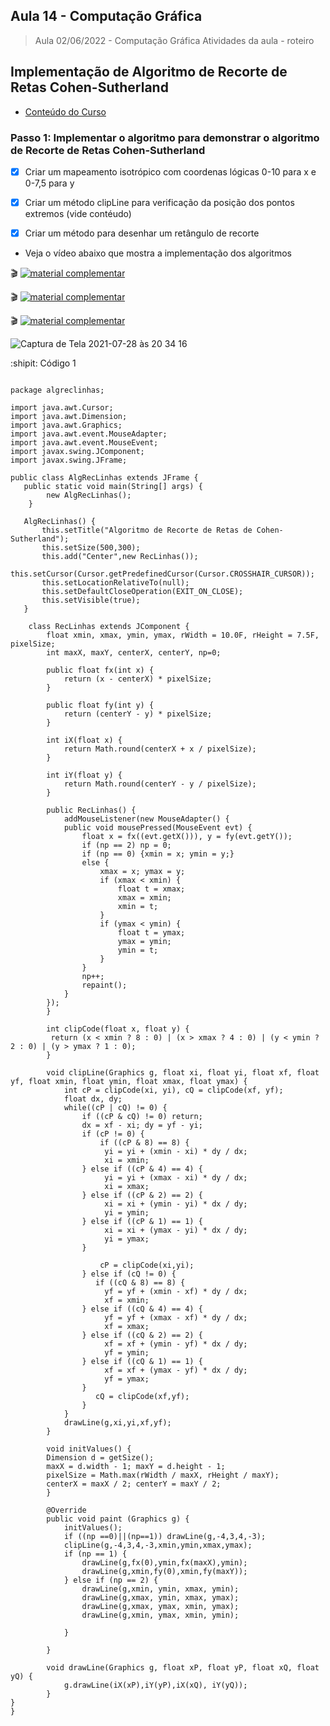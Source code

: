 ## Aula 14 - Computação Gráfica

> Aula 02/06/2022 - Computação Gráfica
> Atividades da aula - roteiro

## Implementação de Algoritmo de Recorte de Retas Cohen-Sutherland

- [Conteúdo do Curso](https://github.com/marcoswagner-commits/projetos_cg/blob/9975b088ca6fb64716755c43595c7281cf3b5d59/ApostilaCG2021_Modulo2.pdf)

### Passo 1: Implementar o algoritmo para demonstrar o algoritmo de Recorte de Retas Cohen-Sutherland
- [x] Criar um mapeamento isotrópico com coordenas lógicas 0-10 para x e 0-7,5 para y
- [x] Criar um método clipLine para verificação da posição dos pontos extremos (vide contéudo)
- [x] Criar um método para desenhar um retângulo de recorte


- Veja o vídeo abaixo que mostra a implementação dos algoritmos
 
🎬
[![material complementar](https://github.com/marcoswagner-commits/projetos_cg/blob/cc6e41c33250a44aa967125b80f7be78c95b68c3/Capa_Aula14-15.png)](https://www.youtube.com/watch?v=MS53QlPaB4s)

🎬
[![material complementar](https://github.com/marcoswagner-commits/projetos_cg/blob/cc6e41c33250a44aa967125b80f7be78c95b68c3/Capa_Aula14-15.png)](https://www.youtube.com/watch?v=b4JiTZZXq7o)

🎬
[![material complementar](https://github.com/marcoswagner-commits/projetos_cg/blob/cc6e41c33250a44aa967125b80f7be78c95b68c3/Capa_Aula14-15.png)](https://www.youtube.com/watch?v=Vq4ZB5E6tLk)


![Captura de Tela 2021-07-28 às 20 34 16](https://user-images.githubusercontent.com/81576640/127409489-519a7b81-0a6c-4641-ba74-aa42a534a9c2.png)


:shipit: Código 1
```

package algreclinhas;

import java.awt.Cursor;
import java.awt.Dimension;
import java.awt.Graphics;
import java.awt.event.MouseAdapter;
import java.awt.event.MouseEvent;
import javax.swing.JComponent;
import javax.swing.JFrame;

public class AlgRecLinhas extends JFrame {
   public static void main(String[] args) {
        new AlgRecLinhas();
    }
    
   AlgRecLinhas() {
       this.setTitle("Algoritmo de Recorte de Retas de Cohen-Sutherland");
       this.setSize(500,300);
       this.add("Center",new RecLinhas());
       this.setCursor(Cursor.getPredefinedCursor(Cursor.CROSSHAIR_CURSOR));
       this.setLocationRelativeTo(null);
       this.setDefaultCloseOperation(EXIT_ON_CLOSE);
       this.setVisible(true);
   }

    class RecLinhas extends JComponent {
        float xmin, xmax, ymin, ymax, rWidth = 10.0F, rHeight = 7.5F, pixelSize;
        int maxX, maxY, centerX, centerY, np=0;

        public float fx(int x) {
            return (x - centerX) * pixelSize;
        }
        
        public float fy(int y) {
            return (centerY - y) * pixelSize;
        }
        
        int iX(float x) {
            return Math.round(centerX + x / pixelSize);
        }
        
        int iY(float y) {
            return Math.round(centerY - y / pixelSize);
        }
        
        public RecLinhas() {
            addMouseListener(new MouseAdapter() {
            public void mousePressed(MouseEvent evt) {
                float x = fx((evt.getX())), y = fy(evt.getY());
                if (np == 2) np = 0;
                if (np == 0) {xmin = x; ymin = y;}
                else {
                    xmax = x; ymax = y;
                    if (xmax < xmin) {
                        float t = xmax;
                        xmax = xmin;
                        xmin = t;
                    }
                    if (ymax < ymin) {
                        float t = ymax;
                        ymax = ymin;
                        ymin = t;
                    }
                }
                np++;
                repaint();
            }
        });
        }
    
        int clipCode(float x, float y) {
         return (x < xmin ? 8 : 0) | (x > xmax ? 4 : 0) | (y < ymin ? 2 : 0) | (y > ymax ? 1 : 0);    
        }
        
        void clipLine(Graphics g, float xi, float yi, float xf, float yf, float xmin, float ymin, float xmax, float ymax) {
            int cP = clipCode(xi, yi), cQ = clipCode(xf, yf);
            float dx, dy;
            while((cP | cQ) != 0) {
                if ((cP & cQ) != 0) return;
                dx = xf - xi; dy = yf - yi;
                if (cP != 0) {
                    if ((cP & 8) == 8) {
                     yi = yi + (xmin - xi) * dy / dx;
                     xi = xmin;
                } else if ((cP & 4) == 4) {
                     yi = yi + (xmax - xi) * dy / dx;
                     xi = xmax;
                } else if ((cP & 2) == 2) {
                     xi = xi + (ymin - yi) * dx / dy;
                     yi = ymin;
                } else if ((cP & 1) == 1) {
                     xi = xi + (ymax - yi) * dx / dy;
                     yi = ymax;
                }
                    
                    cP = clipCode(xi,yi);
                } else if (cQ != 0) {
                   if ((cQ & 8) == 8) {
                     yf = yf + (xmin - xf) * dy / dx;
                     xf = xmin;
                } else if ((cQ & 4) == 4) {
                     yf = yf + (xmax - xf) * dy / dx;
                     xf = xmax;
                } else if ((cQ & 2) == 2) {
                     xf = xf + (ymin - yf) * dx / dy;
                     yf = ymin;
                } else if ((cQ & 1) == 1) {
                     xf = xf + (ymax - yf) * dx / dy;
                     yf = ymax;
                }
                   cQ = clipCode(xf,yf);
                }
            }
            drawLine(g,xi,yi,xf,yf);
        }
        
        void initValues() {
        Dimension d = getSize();
        maxX = d.width - 1; maxY = d.height - 1;
        pixelSize = Math.max(rWidth / maxX, rHeight / maxY);
        centerX = maxX / 2; centerY = maxY / 2;
        }
    
        @Override
        public void paint (Graphics g) {
            initValues();
            if ((np ==0)||(np==1)) drawLine(g,-4,3,4,-3);
            clipLine(g,-4,3,4,-3,xmin,ymin,xmax,ymax);
            if (np == 1) {
                drawLine(g,fx(0),ymin,fx(maxX),ymin);
                drawLine(g,xmin,fy(0),xmin,fy(maxY));
            } else if (np == 2) {
                drawLine(g,xmin, ymin, xmax, ymin);
                drawLine(g,xmax, ymin, xmax, ymax);
                drawLine(g,xmax, ymax, xmin, ymax);
                drawLine(g,xmin, ymax, xmin, ymin);
                
            }
        
        }
        
        void drawLine(Graphics g, float xP, float yP, float xQ, float yQ) {
            g.drawLine(iX(xP),iY(yP),iX(xQ), iY(yQ));
        }
}     
}


```



